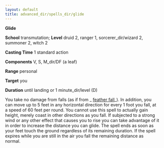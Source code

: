 ```yaml
---
layout: default
title: advanced_dir/spells_dir/glide
---
```

 **Glide**

**School** transmutation; **Level** druid 2, ranger 1, sorcerer_dir/wizard 2, summoner 2, witch 2

**Casting Time** 1 standard action

**Components** V, S, M_dir/DF (a leaf)

**Range** personal

**Target** you

**Duration** until landing or 1 minute_dir/level (D)

You take no damage from falls (as if from _ [feather fall](../../../../spells_dir/featherFall#_feather-fall)_). In addition, you can move up to 5 feet in any horizontal direction for every 1 foot you fall, at a speed of 60 feet per round. You cannot use this spell to actually gain height, merely coast in other directions as you fall. If subjected to a strong wind or any other effect that causes you to rise you can take advantage of it in order to increase the distance you can glide. The spell ends as soon as your feet touch the ground regardless of its remaining duration. If the spell expires while you are still in the air you fall the remaining distance as normal.

